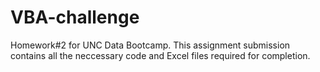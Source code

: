 # VBA-challenge
Homework#2 for UNC Data Bootcamp.
This assignment submission contains all the neccessary code and Excel files required for completion.
